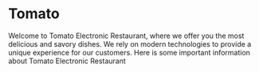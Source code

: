 # Tomato
Welcome to Tomato Electronic Restaurant, where we offer you the most delicious and savory dishes. We rely on modern technologies to provide a unique experience for our customers. Here is some important information about Tomato Electronic Restaurant
